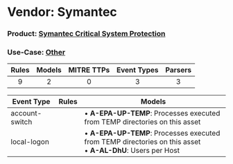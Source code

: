 Vendor: Symantec
================
### Product: [Symantec Critical System Protection](../ds_symantec_symantec_critical_system_protection.md)
### Use-Case: [Other](../../../../UseCases/uc_other.md)

| Rules | Models | MITRE TTPs | Event Types | Parsers |
|:-----:|:------:|:----------:|:-----------:|:-------:|
|   9   |   2    |     0      |      3      |    3    |

| Event Type     | Rules | Models                                                                                                                |
| -------------- | ----- | --------------------------------------------------------------------------------------------------------------------- |
| account-switch |       |  • <b>A-EPA-UP-TEMP</b>: Processes executed from TEMP directories on this asset                                       |
| local-logon    |       |  • <b>A-EPA-UP-TEMP</b>: Processes executed from TEMP directories on this asset<br> • <b>A-AL-DhU</b>: Users per Host |
